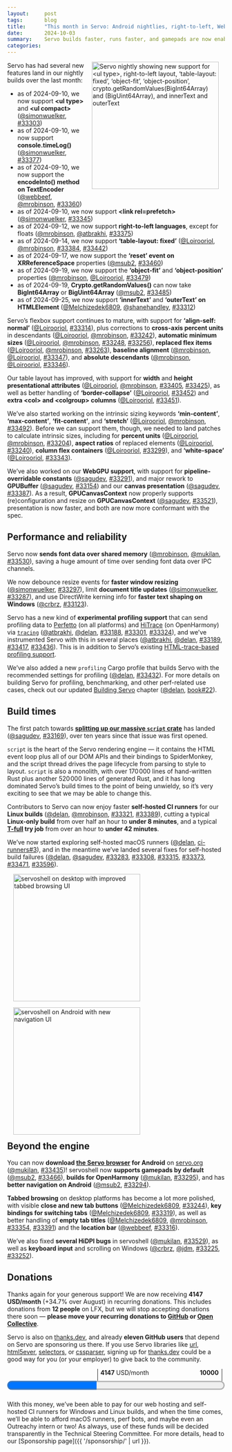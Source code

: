 ```yaml
---
layout:     post
tags:       blog
title:      "This month in Servo: Android nightlies, right-to-left, WebGPU, and more!"
date:       2024-10-03
summary:    Servo builds faster, runs faster, and gamepads are now enabled by default.
categories:
---
```


<figure class="_figr"><a href="{{ '/img/blog/september-2024.png' | url }}"><img src="{{ '/img/blog/september-2024.png' | url }}"
    alt="Servo nightly showing new support for <ul type>, right-to-left layout, ‘table-layout: fixed’, ‘object-fit’, ‘object-position’, crypto.getRandomValues(BigInt64Array) and (BigUint64Array), and innerText and outerText"></a></figure>

<span class=_floatmin></span>Servo has had several new features land in our nightly builds over the last month:

- as of 2024-09-10, we now support **&lt;ul type>** and **&lt;ul compact>** ([@simonwuelker](https://github.com/simonwuelker), [#33303](https://github.com/servo/servo/pull/33303))
- as of 2024-09-10, we now support **console.timeLog()** ([@simonwuelker](https://github.com/simonwuelker), [#33377](https://github.com/servo/servo/pull/33377))
- as of 2024-09-10, we now support the **encodeInto() method on TextEncoder** ([@webbeef](https://github.com/webbeef), [@mrobinson](https://github.com/mrobinson), [#33360](https://github.com/servo/servo/pull/33360))
- as of 2024-09-10, we now support **&lt;link rel=prefetch>** ([@simonwuelker](https://github.com/simonwuelker), [#33345](https://github.com/servo/servo/pull/33345))
- as of 2024-09-12, we now support **right-to-left languages**, except for floats ([@mrobinson](https://github.com/mrobinson), [@atbrakhi](https://github.com/atbrakhi), [#33375](https://github.com/servo/servo/pull/33375))
- as of 2024-09-14, we now support **‘table-layout: fixed’** ([@Loirooriol](https://github.com/Loirooriol), [@mrobinson](https://github.com/mrobinson), [#33384](https://github.com/servo/servo/pull/33384), [#33442](https://github.com/servo/servo/pull/33442))
- as of 2024-09-17, we now support the **‘reset’ event on XRReferenceSpace** properties ([@msub2](https://github.com/msub2), [#33460](https://github.com/servo/servo/pull/33460))
- as of 2024-09-19, we now support the **‘object-fit’** and **‘object-position’** properties ([@mrobinson](https://github.com/mrobinson), [@Loirooriol](https://github.com/Loirooriol), [#33479](https://github.com/servo/servo/pull/33479))
- as of 2024-09-19, **Crypto.getRandomValues()** can now take **BigInt64Array** or **BigUint64Array** ([@msub2](https://github.com/msub2), [#33485](https://github.com/servo/servo/pull/33485))
- as of 2024-09-25, we now support **‘innerText’** and **‘outerText’ on HTMLElement** ([@Melchizedek6809](https://github.com/Melchizedek6809), [@shanehandley](https://github.com/shanehandley), [#33312](https://github.com/servo/servo/pull/33312))

Servo’s flexbox support continues to mature, with support for **‘align-self: normal’** ([@Loirooriol](https://github.com/Loirooriol), [#33314](https://github.com/servo/servo/pull/33314)), plus corrections to **cross-axis percent units** in descendants ([@Loirooriol](https://github.com/Loirooriol), [@mrobinson](https://github.com/mrobinson), [#33242](https://github.com/servo/servo/pull/33242)), **automatic minimum sizes** ([@Loirooriol](https://github.com/Loirooriol), [@mrobinson](https://github.com/mrobinson), [#33248](https://github.com/servo/servo/pull/33248), [#33256](https://github.com/servo/servo/pull/33256)), **replaced flex items** ([@Loirooriol](https://github.com/Loirooriol), [@mrobinson](https://github.com/mrobinson), [#33263](https://github.com/servo/servo/pull/33263)), **baseline alignment** ([@mrobinson](https://github.com/mrobinson), [@Loirooriol](https://github.com/Loirooriol), [#33347](https://github.com/servo/servo/pull/33347)), and **absolute descendants** ([@mrobinson](https://github.com/mrobinson), [@Loirooriol](https://github.com/Loirooriol), [#33346](https://github.com/servo/servo/pull/33346)).

Our table layout has improved, with support for **width** and **height presentational attributes** ([@Loirooriol](https://github.com/Loirooriol), [@mrobinson](https://github.com/mrobinson), [#33405](https://github.com/servo/servo/pull/33405), [#33425](https://github.com/servo/servo/pull/33425)), as well as better handling of **‘border-collapse’** ([@Loirooriol](https://github.com/Loirooriol), [#33452](https://github.com/servo/servo/pull/33452)) and **extra &lt;col> and &lt;colgroup> columns** ([@Loirooriol](https://github.com/Loirooriol), [#33451](https://github.com/servo/servo/pull/33451)).

We’ve also started working on the intrinsic sizing keywords **‘min-content’**, **‘max-content’**, **‘fit-content’**, and **‘stretch’** ([@Loirooriol](https://github.com/Loirooriol), [@mrobinson](https://github.com/mrobinson), [#33492](https://github.com/servo/servo/pull/33492)).
Before we can support them, though, we needed to land patches to calculate intrinsic sizes, including for **percent units** ([@Loirooriol](https://github.com/Loirooriol), [@mrobinson](https://github.com/mrobinson), [#33204](https://github.com/servo/servo/pull/33204)), **aspect ratios** of replaced elements ([@Loirooriol](https://github.com/Loirooriol), [#33240](https://github.com/servo/servo/pull/33240)), **column flex containers** ([@Loirooriol](https://github.com/Loirooriol), [#33299](https://github.com/servo/servo/pull/33299)), and **‘white-space’** ([@Loirooriol](https://github.com/Loirooriol), [#33343](https://github.com/servo/servo/pull/33343)).

We’ve also worked on our **WebGPU support**, with support for **pipeline-overridable constants** ([@sagudev](https://github.com/sagudev), [#33291](https://github.com/servo/servo/pull/33291)), and major rework to **GPUBuffer** ([@sagudev](https://github.com/sagudev), [#33154](https://github.com/servo/servo/pull/33154)) and our **canvas presentation** ([@sagudev](https://github.com/sagudev), [#33387](https://github.com/servo/servo/pull/33387)).
As a result, **GPUCanvasContext** now properly supports (re)configuration and resize on **GPUCanvasContext** ([@sagudev](https://github.com/sagudev), [#33521](https://github.com/servo/servo/pull/33521)), presentation is now faster, and both are now more conformant with the spec.

## Performance and reliability

Servo now **sends font data over shared memory** ([@mrobinson](https://github.com/mrobinson), [@mukilan](https://github.com/mukilan), [#33530](https://github.com/servo/servo/pull/33530)), saving a huge amount of time over sending font data over IPC channels.

We now debounce resize events for **faster window resizing** ([@simonwuelker](https://github.com/simonwuelker), [#33297](https://github.com/servo/servo/pull/33297)), limit **document title updates** ([@simonwuelker](https://github.com/simonwuelker), [#33287](https://github.com/servo/servo/pull/33287)), and use DirectWrite kerning info for **faster text shaping on Windows** ([@crbrz](https://github.com/crbrz), [#33123](https://github.com/servo/servo/pull/33123)).

Servo has a new kind of **experimental profiling support** that can send profiling data to [Perfetto](https://ui.perfetto.dev) (on all platforms) and [HiTrace](https://github.com/openharmony/hiviewdfx_hitrace) (on OpenHarmony) via [`tracing`](https://tracing.rs) ([@atbrakhi](https://github.com/atbrakhi), [@delan](https://github.com/delan), [#33188](https://github.com/servo/servo/pull/33188), [#33301](https://github.com/servo/servo/pull/33301), [#33324](https://github.com/servo/servo/pull/33324)), and we’ve instrumented Servo with this in several places ([@atbrakhi](https://github.com/atbrakhi), [@delan](https://github.com/delan), [#33189](https://github.com/servo/servo/pull/33189), [#33417](https://github.com/servo/servo/pull/33417), [#33436](https://github.com/servo/servo/pull/33436)).
This is in addition to Servo’s existing [HTML-trace-based profiling support](https://book.servo.org/hacking/profiling.html#generating-timelines).

We’ve also added a new `profiling` Cargo profile that builds Servo with the recommended settings for profiling ([@delan](https://github.com/delan), [#33432](https://github.com/servo/servo/pull/33432)).
For more details on building Servo for profiling, benchmarking, and other perf-related use cases, check out our updated [Building Servo](https://book.servo.org/hacking/building-servo.html#build-profiles) chapter ([@delan](https://github.com/delan), [book#22](https://github.com/servo/book/pull/22)).

## Build times

The first patch towards [**splitting up our massive `script` crate**](https://github.com/servo/servo/issues/1799) has landed ([@sagudev](https://github.com/sagudev), [#33169](https://github.com/servo/servo/pull/33169)), over ten years since that issue was first opened.

`script` is the heart of the Servo rendering engine — it contains the HTML event loop plus all of our DOM APIs and their bindings to SpiderMonkey, and the script thread drives the page lifecycle from parsing to style to layout.
`script` is also a monolith, with over 170 000 lines of hand-written Rust plus another 520 000 lines of generated Rust, and it has long dominated Servo’s build times to the point of being unwieldy, so it’s very exciting to see that we may be able to change this.

Contributors to Servo can now enjoy faster **self-hosted CI runners** for our **Linux builds** ([@delan](https://github.com/delan), [@mrobinson](https://github.com/mrobinson), [#33321](https://github.com/servo/servo/pull/33321), [#33389](https://github.com/servo/servo/pull/33389)), cutting a typical **Linux-only build** from over half an hour to **under 8 minutes**, and a typical **[T-full](https://book.servo.org/contributing.html#running-tests-in-pull-requests) try job** from over an hour to **under 42 minutes**.

We’ve now started exploring self-hosted macOS runners ([@delan](https://github.com/delan), [ci-runners#3](https://github.com/servo/ci-runners/pull/3)), and in the meantime we’ve landed several fixes for self-hosted build failures ([@delan](https://github.com/delan), [@sagudev](https://github.com/sagudev), [#33283](https://github.com/servo/servo/pull/33283), [#33308](https://github.com/servo/servo/pull/33308), [#33315](https://github.com/servo/servo/pull/33315), [#33373](https://github.com/servo/servo/pull/33373), [#33471](https://github.com/servo/servo/pull/33471), [#33596](https://github.com/servo/servo/pull/33596)).

<figure class="_figl"><a href="{{ '/img/blog/servoshell-tabs-september-2024.png' | url }}"><img src="{{ '/img/blog/servoshell-tabs-september-2024.png' | url }}"
    alt="servoshell on desktop with improved tabbed browsing UI"></a></figure>

<figure class="_figl" style="clear: left;"><a href="{{ '/img/blog/servoshell-android-september-2024.png' | url }}"><img src="{{ '/img/blog/servoshell-android-september-2024.png' | url }}"
    alt="servoshell on Android with new navigation UI"></a></figure>

## <span class=_floatmin></span>Beyond the engine

You can now **download [the Servo browser](https://book.servo.org/running-servoshell.html) for Android** on [servo.org](https://servo.org) ([@mukilan](https://github.com/mukilan), [#33435](https://github.com/servo/servo/pull/33435))!
servoshell now **supports gamepads by default** ([@msub2](https://github.com/msub2), [#33466](https://github.com/servo/servo/pull/33466)), **builds for OpenHarmony** ([@mukilan](https://github.com/mukilan), [#33295](https://github.com/servo/servo/pull/33295)), and has **better navigation on Android** ([@msub2](https://github.com/msub2), [#33294](https://github.com/servo/servo/pull/33294)).

**Tabbed browsing** on desktop platforms has become a lot more polished, with visible **close and new tab buttons** ([@Melchizedek6809](https://github.com/Melchizedek6809), [#33244](https://github.com/servo/servo/pull/33244)), **key bindings for switching tabs** ([@Melchizedek6809](https://github.com/Melchizedek6809), [#33319](https://github.com/servo/servo/pull/33319)), as well as better handling of **empty tab titles** ([@Melchizedek6809](https://github.com/Melchizedek6809), [@mrobinson](https://github.com/mrobinson), [#33354](https://github.com/servo/servo/pull/33354), [#33391](https://github.com/servo/servo/pull/33391)) and the **location bar** ([@webbeef](https://github.com/webbeef), [#33316](https://github.com/servo/servo/pull/33316)).

We’ve also fixed **several HiDPI bugs** in servoshell ([@mukilan](https://github.com/mukilan), [#33529](https://github.com/servo/servo/pull/33529)), as well as **keyboard input** and scrolling on Windows ([@crbrz](https://github.com/crbrz), [@jdm](https://github.com/jdm), [#33225](https://github.com/servo/servo/pull/33225), [#33252](https://github.com/servo/servo/pull/33252)).

## Donations

Thanks again for your generous support!
We are now receiving **4147 USD/month** (+34.7% over August) in recurring donations.
This includes donations from **12 people** on LFX, but we will stop accepting donations there soon — **please move your recurring donations to [GitHub](https://github.com/sponsors/servo) or [Open Collective](https://opencollective.com/servo)**.

Servo is also on [thanks.dev](https://thanks.dev), and already **eleven GitHub users** that depend on Servo are sponsoring us there.
If you use Servo libraries like [url](https://crates.io/crates/url/reverse_dependencies), [html5ever](https://crates.io/crates/html5ever/reverse_dependencies), [selectors](https://crates.io/crates/selectors/reverse_dependencies), or [cssparser](https://crates.io/crates/cssparser/reverse_dependencies), signing up for [thanks.dev](https://thanks.dev) could be a good way for you (or your employer) to give back to the community.

<figure class="_fig" style="width: 100%; margin: 1em 0;"><div class="_flex" style="height: calc(1lh + 3em); flex-flow: column nowrap; text-align: left;">
    <div style="position: relative; text-align: right;">
        <div style="position: absolute; margin-left: calc(100% * 4147 / 10000); padding-left: 0.5em;"><strong>4147</strong> USD/month</div>
        <div style="position: absolute; margin-left: calc(100% * 4147 / 10000); height: calc(1lh + 1.5em); border-left: 1px solid;"></div>
        <div style="position: absolute; margin-left: calc(100% - 0.5em); height: calc(1lh + 1.5em); border-left: 1px solid;"></div>
        <div style="padding-right: 1em;"><strong>10000</strong><!-- USD/month --></div>
    </div>
    <progress value="4147" max="10000" style="transform: scale(3); transform-origin: top left; width: calc(100% / 3);"></progress>
</div></figure>

With this money, we’ve been able to pay for our web hosting and self-hosted CI runners for Windows and Linux builds, and when the time comes, we’ll be able to afford macOS runners, perf bots, and maybe even an Outreachy intern or two!
As always, use of these funds will be decided transparently in the Technical Steering Committee.
For more details, head to our [Sponsorship page]({{ '/sponsorship/' | url }}).

<style>
    /* guaranteed minimum width for first paragraph after a float */
    ._floatmin {
        display: block;
        width: 13em;
        overflow: hidden;
    }
    ._none {
        display: none;
    }
    ._fig:not(#specificity) {
        width: 33em;
        max-width: 100%;
        margin: 1em auto;
    }
    ._fig > ._flex {
        display: flex;
    }
    ._fig table {
        text-align: initial;
    }
    ._fig figcaption._notes {
        text-align: left;
        width: max-content;
        max-width: 100%;
    }
    ._figl:not(#specificity),
    ._figr:not(#specificity) {
        margin: 0 1em 1em;
    }
    ._figl {
        float: left;
        max-width: 100%;
    }
    ._figr {
        float: right;
        max-width: 100%;
    }
    ._figl > figcaption,
    ._figr > figcaption,
    ._figl > iframe,
    ._figr > iframe,
    ._figl > video,
    ._figr > video,
    ._figl > a > img,
    ._figr > a > img {
        width: 21em;
        max-width: 100%;
    }
    ._runin {
        margin-bottom: 1em;
    }
    ._runin > p,
    ._runin > h2 {
        display: inline;
    }
    ._correction {
        max-width: 33em;
        margin: 1em auto;
        border-bottom: 1px solid;
        padding-bottom: 1em;
    }
    ._note {
        margin: 1em 1em;
        border-left: 1px solid;
        padding-left: 1em;
        opacity: 0.75;
    }
</style>
